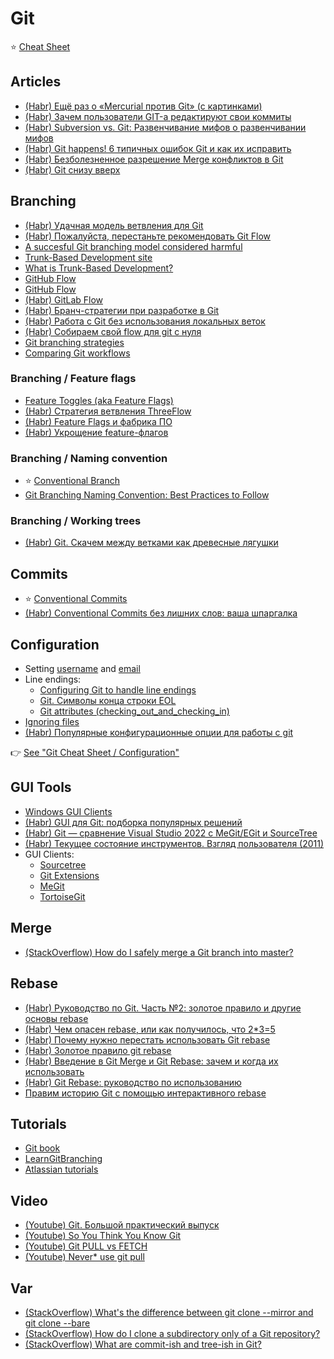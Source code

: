 # Git

⭐ [Cheat Sheet](git-cheat-sheet.md)

## Articles
* [(Habr) Ещё раз о «Mercurial против Git» (с картинками)](https://habr.com/ru/articles/123700/)
* [(Habr) Зачем пользователи GIT-а редактируют свои коммиты](https://habr.com/ru/articles/179045/)
* [(Habr) Subversion vs. Git: Развенчивание мифов о развенчивании мифов](https://habr.com/ru/articles/320704/)
* [(Habr) Git happens! 6 типичных ошибок Git и как их исправить](https://habr.com/ru/companies/flant/articles/419733/)
* [(Habr) Безболезненное разрешение Merge конфликтов в Git](https://habr.com/ru/articles/323234/)
* [(Habr) Git снизу вверх](https://habr.com/ru/companies/intel/articles/344962/)

## Branching
* [(Habr) Удачная модель ветвления для Git](https://habr.com/ru/articles/106912/)
* [(Habr) Пожалуйста, перестаньте рекомендовать Git Flow](https://habr.com/ru/companies/flant/articles/491320/)
* [A succesful Git branching model considered harmful](https://barro.github.io/2016/02/a-succesful-git-branching-model-considered-harmful/)
* [Trunk-Based Development site](https://trunkbaseddevelopment.com/)
* [What is Trunk-Based Development?](https://paulhammant.com/2013/04/05/what-is-trunk-based-development/)
* [GitHub Flow](https://docs.github.com/en/get-started/using-github/github-flow)
* [GitHub Flow](https://githubflow.github.io/)
* [(Habr) GitLab Flow](https://habr.com/ru/companies/softmart/articles/316686/)
* [(Habr) Бранч-стратегии при разработке в Git](https://habr.com/ru/companies/itglobalcom/articles/535524/)
* [(Habr) Работа с Git без использования локальных веток](https://habr.com/ru/articles/269671/)
* [(Habr) Собираем свой flow для git с нуля](https://habr.com/ru/articles/493866/)
* [Git branching strategies](https://docs.aws.amazon.com/prescriptive-guidance/latest/choosing-git-branch-approach/git-branching-strategies.html)
* [Comparing Git workflows](https://www.atlassian.com/git/tutorials/comparing-workflows)

### Branching / Feature flags
* [Feature Toggles (aka Feature Flags)](https://www.martinfowler.com/articles/feature-toggles.html)
* [(Habr) Стратегия ветвления ThreeFlow](https://habr.com/ru/companies/infopulse/articles/345826/)
* [(Habr) Feature Flags и фабрика ПО](https://habr.com/ru/articles/543420/)
* [(Habr) Укрощение feature-флагов](https://habr.com/ru/companies/hh/articles/580736/)

### Branching / Naming convention
* ⭐ [Conventional Branch](https://conventional-branch.github.io/)
* [Git Branching Naming Convention: Best Practices to Follow](https://phoenixnap.com/kb/git-branch-name-convention)

### Branching / Working trees
* [(Habr) Git. Скачем между ветками как древесные лягушки](https://habr.com/ru/articles/826260/)

## Commits
* ⭐ [Conventional Commits](https://www.conventionalcommits.org/)
* [(Habr) Conventional Commits без лишних слов: ваша шпаргалка](https://habr.com/ru/articles/867012/)

## Configuration
* Setting
  [username](https://docs.github.com/en/get-started/git-basics/setting-your-username-in-git)
  and
  [email](https://docs.github.com/en/account-and-profile/setting-up-and-managing-your-personal-account-on-github/managing-email-preferences/setting-your-commit-email-address)
* Line endings:
  * [Configuring Git to handle line endings](https://docs.github.com/en/get-started/git-basics/configuring-git-to-handle-line-endings)
  * [Git. Символы конца строки EOL](https://tokmakov.msk.ru/blog/item/710)
  * [Git attributes (checking_out_and_checking_in)](https://git-scm.com/docs/gitattributes#_checking_out_and_checking_in)
* [Ignoring files](https://docs.github.com/en/get-started/git-basics/ignoring-files)
* [(Habr) Популярные конфигурационные опции для работы с git](https://habr.com/ru/articles/796119/)

👉 [See "Git Cheat Sheet / Configuration"](git-cheat-sheet.md#configuration)

## GUI Tools
* [Windows GUI Clients](https://git-scm.com/downloads/guis?os=windows)
* [(Habr) GUI для Git: подборка популярных решений](https://habr.com/ru/articles/741016/)
* [(Habr) Git — сравнение Visual Studio 2022 с MeGit/EGit и SourceTree](https://habr.com/ru/companies/ruvds/articles/683576/)
* [(Habr) Текущее состояние инструментов. Взгляд пользователя (2011)](https://habr.com/ru/articles/112648/)
* GUI Clients:
  * [Sourcetree](https://www.sourcetreeapp.com/)
  * [Git Extensions](https://gitextensions.github.io/)
  * [MeGit](https://github.com/eclipsesource/megit)
  * [TortoiseGit](https://tortoisegit.org/)

## Merge
* [(StackOverflow) How do I safely merge a Git branch into master?](https://stackoverflow.com/questions/5601931/how-do-i-safely-merge-a-git-branch-into-master)

## Rebase
* [(Habr) Руководство по Git. Часть №2: золотое правило и другие основы rebase](https://habr.com/ru/companies/vk/articles/493818/)
* [(Habr) Чем опасен rebase, или как получилось, что 2*3=5](https://habr.com/ru/articles/179123/)
* [(Habr) Почему нужно перестать использовать Git rebase](https://habr.com/ru/companies/vk/articles/340558/)
* [(Habr) Золотое правило git rebase](https://habr.com/ru/companies/otus/articles/352640/)
* [(Habr) Введение в Git Merge и Git Rebase: зачем и когда их использовать](https://habr.com/ru/articles/432420/)
* [(Habr) Git Rebase: руководство по использованию](https://habr.com/ru/articles/161009/)
* [Правим историю Git с помощью интерактивного rebase](https://alexeykalina.github.io/technologies/git-rebase-interactive.html)

## Tutorials
* [Git book](https://git-scm.com/book/ru/v2)
* [LearnGitBranching](https://learngitbranching.js.org)
* [Atlassian tutorials](https://www.atlassian.com/git/tutorials)

## Video
* [(Youtube) Git. Большой практический выпуск](https://www.youtube.com/watch?v=SEvR78OhGtw)
* [(Youtube) So You Think You Know Git](https://www.youtube.com/watch?v=aolI_Rz0ZqY)
* [(Youtube) Git PULL vs FETCH](https://www.youtube.com/watch?v=T13gDBXarj0)
* [(Youtube) Never* use git pull](https://www.youtube.com/watch?v=xN1-2p06Urc)

## Var
* [(StackOverflow) What's the difference between git clone --mirror and git clone --bare](https://stackoverflow.com/questions/3959924/whats-the-difference-between-git-clone-mirror-and-git-clone-bare)
* [(StackOverflow) How do I clone a subdirectory only of a Git repository?](https://stackoverflow.com/questions/600079/how-do-i-clone-a-subdirectory-only-of-a-git-repository)
* [(StackOverflow) What are commit-ish and tree-ish in Git?](https://stackoverflow.com/questions/23303549/what-are-commit-ish-and-tree-ish-in-git/23303550#23303550)
